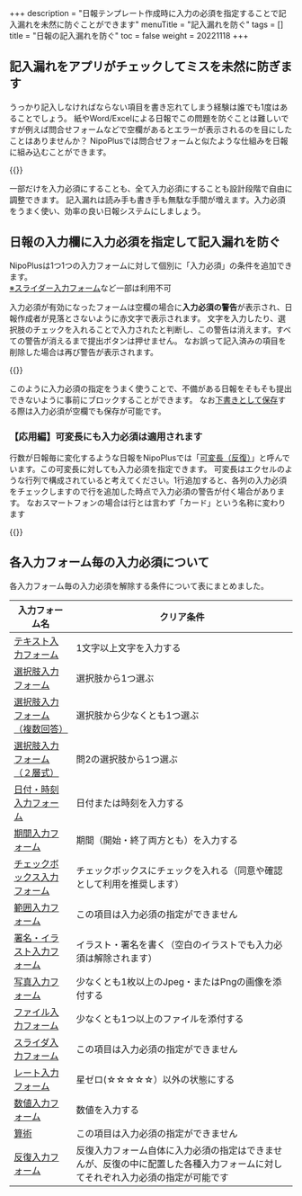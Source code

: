 +++
description = "日報テンプレート作成時に入力の必須を指定することで記入漏れを未然に防ぐことができます"
menuTitle = "記入漏れを防ぐ"
tags = []
title = "日報の記入漏れを防ぐ"
toc = false
weight = 20221118
+++


## 記入漏れをアプリがチェックしてミスを未然に防ぎます

うっかり記入しなければならない項目を書き忘れてしまう経験は誰でも1度はあることでしょう。
紙やWord/Excelによる日報でこの問題を防ぐことは難しいですが例えば問合せフォームなどで空欄があるとエラーが表示されるのを目にしたことはありませんか？
NipoPlusでは問合せフォームと似たような仕組みを日報に組み込むことができます。

{{<icatch filename="required" msg="空欄があるため 提出ボタンを無効化" title="入力必須の指定がされた日報" desc="入力必須が設定された項目が空欄のため提出ボタンが無効化されています" fontsize="30px" alice="here" >}}

一部だけを入力必須にすることも、全て入力必須にすることも設計段階で自由に調整できます。
記入漏れは読み手も書き手も無駄な手間が増えます。入力必須をうまく使い、効率の良い日報システムにしましょう。

## 日報の入力欄に入力必須を指定して記入漏れを防ぐ

NipoPlusは1つ1つの入力フォームに対して個別に「入力必須」の条件を追加できます。  
[※スライダー入力フォーム](/org/groupsetting/template/step/)など一部は利用不可

入力必須が有効になったフォームは空欄の場合に**入力必須の警告**が表示され、日報作成者が見落とさないように赤文字で表示されます。
文字を入力したり、選択肢のチェックを入れることで入力されたと判断し、この警告は消えます。すべての警告が消えるまで提出ボタンは押せません。
なお誤って記入済みの項目を削除した場合は再び警告が表示されます。

{{<icatch filename="clear" msg="空欄を埋めて 入力必須を解消" title="入力必須を埋めて提出" desc="記入されると入力必須の警告は非表示になります。すべての警告が無くなることで日報の提出ボタンが押せるようになります" fontsize="30px" alice="here" >}}

このように入力必須の指定をうまく使うことで、不備がある日報をそもそも提出できないように事前にブロックすることができます。
なお[下書きとして保存](/report/write/draft/)する際は入力必須が空欄でも保存が可能です。

### 【応用編】可変長にも入力必須は適用されます

行数が日報毎に変化するような日報をNipoPlusでは「[可変長（反復）](/org/groupsetting/template/array/)」と呼んでいます。この可変長に対しても入力必須を指定できます。
可変長はエクセルのような行列で構成されていると考えてください。1行追加すると、各列の入力必須をチェックしますので行を追加した時点で入力必須の警告が付く場合があります。
なおスマートフォンの場合は行とは言わず「カード」という名称に変わります

{{<appscreen filename="valiable" title="可変長の入力必須" desc="可変長の各列に対して入力必須を指定できます。行が追加された時点で入力必須の列を埋めるまで提出ボタンが押せなくなります" >}}

## 各入力フォーム毎の入力必須について

各入力フォーム毎の入力必須を解除する条件について表にまとめました。

|入力フォーム名|クリア条件|
|---|---|
|[テキスト入力フォーム](/org/groupsetting/template/text/)|1文字以上文字を入力する|
|[選択肢入力フォーム](/org/groupsetting/template/select/)|選択肢から1つ選ぶ|
|[選択肢入力フォーム（複数回答）](/org/groupsetting/template/select2/)|選択肢から少なくとも1つ選ぶ|
|[選択肢入力フォーム（２層式）](/org/groupsetting/template/selectcalc/)|問2の選択肢から1つ選ぶ|
|[日付・時刻入力フォーム](/org/groupsetting/template/datetime/)|日付または時刻を入力する|
|[期間入力フォーム](/org/groupsetting/template/datetimes/)|期間（開始・終了両方とも）を入力する|
|[チェックボックス入力フォーム](/org/groupsetting/template/checkbox/)|チェックボックスにチェックを入れる（同意や確認として利用を推奨します）|
|[範囲入力フォーム](/org/groupsetting/template/range/)|この項目は入力必須の指定ができません|
|[署名・イラスト入力フォーム](/org/groupsetting/template/sign/)|イラスト・署名を書く（空白のイラストでも入力必須は解除されます）|
|[写真入力フォーム](/org/groupsetting/template/picture/)|少なくとも1枚以上のJpeg・またはPngの画像を添付する|
|[ファイル入力フォーム](/org/groupsetting/template/file/)|少なくとも1つ以上のファイルを添付する|
|[スライダ入力フォーム](/org/groupsetting/template/step/)|この項目は入力必須の指定ができません|
|[レート入力フォーム](/org/groupsetting/template/rate/)|星ゼロ(☆☆☆☆☆）以外の状態にする|
|[数値入力フォーム](/org/groupsetting/template/math/)|数値を入力する|
|[算術](/org/groupsetting/template/calc/)|この項目は入力必須の指定ができません|
|[反復入力フォーム](/org/groupsetting/template/array/)|反復入力フォーム自体に入力必須の指定はできませんが、反復の中に配置した各種入力フォームに対してそれぞれ入力必須の指定が可能です|

